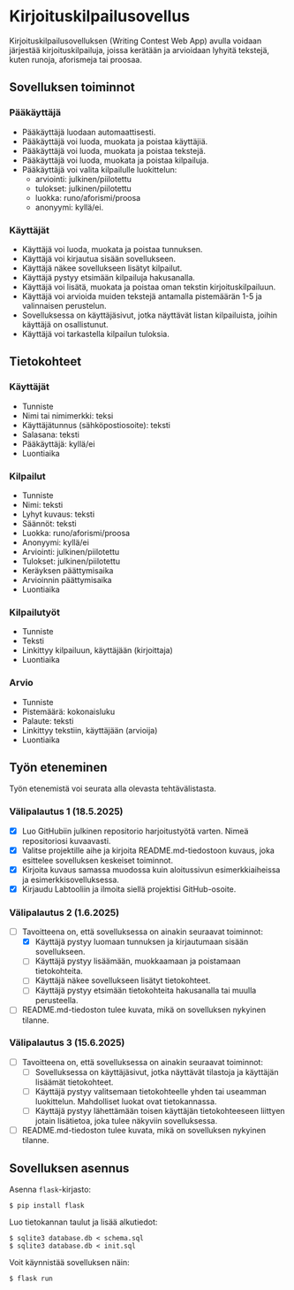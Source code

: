 # Kirjoituskilpailusovellus

Kirjoituskilpailusovelluksen (Writing Contest Web App) avulla voidaan järjestää kirjoituskilpailuja, joissa kerätään ja arvioidaan lyhyitä tekstejä, kuten runoja, aforismeja tai proosaa.

## Sovelluksen toiminnot

### Pääkäyttäjä
- Pääkäyttäjä luodaan automaattisesti.
- Pääkäyttäjä voi luoda, muokata ja poistaa käyttäjiä.
- Pääkäyttäjä voi luoda, muokata ja poistaa tekstejä.
- Pääkäyttäjä voi luoda, muokata ja poistaa kilpailuja.
- Pääkäyttäjä voi valita kilpailulle luokittelun:
	- arviointi: julkinen/piilotettu
	- tulokset: julkinen/piilotettu
	- luokka: runo/aforismi/proosa
	- anonyymi: kyllä/ei.

### Käyttäjät
- Käyttäjä voi luoda, muokata ja poistaa tunnuksen.
- Käyttäjä voi kirjautua sisään sovellukseen.
- Käyttäjä näkee sovellukseen lisätyt kilpailut.
- Käyttäjä pystyy etsimään kilpailuja hakusanalla.
- Käyttäjä voi lisätä, muokata ja poistaa oman tekstin kirjoituskilpailuun.
- Käyttäjä voi arvioida muiden tekstejä antamalla pistemäärän 1-5 ja valinnaisen perustelun.
- Sovelluksessa on käyttäjäsivut, jotka näyttävät listan kilpailuista, joihin käyttäjä on osallistunut.
- Käyttäjä voi tarkastella kilpailun tuloksia.

## Tietokohteet

### Käyttäjät
- Tunniste
- Nimi tai nimimerkki: teksi
- Käyttäjätunnus (sähköpostiosoite): teksti
- Salasana: teksti
- Pääkäyttäjä: kyllä/ei
- Luontiaika
  
### Kilpailut
- Tunniste
- Nimi: teksti
- Lyhyt kuvaus: teksti 
- Säännöt: teksti
- Luokka: runo/aforismi/proosa
- Anonyymi: kyllä/ei
- Arviointi: julkinen/piilotettu
- Tulokset: julkinen/piilotettu
- Keräyksen päättymisaika
- Arvioinnin päättymisaika
- Luontiaika
 
### Kilpailutyöt
- Tunniste
- Teksti
- Linkittyy kilpailuun, käyttäjään (kirjoittaja)
- Luontiaika
 
### Arvio
- Tunniste
- Pistemäärä: kokonaisluku
- Palaute: teksti
- Linkittyy tekstiin, käyttäjään (arvioija)
- Luontiaika
   
## Työn eteneminen

Työn etenemistä voi seurata alla olevasta tehtävälistasta.

### Välipalautus 1 (18.5.2025)
- [x] Luo GitHubiin julkinen repositorio harjoitustyötä varten. Nimeä repositoriosi kuvaavasti.
- [x] Valitse projektille aihe ja kirjoita README.md-tiedostoon kuvaus, joka esittelee sovelluksen keskeiset toiminnot. 
- [x] Kirjoita kuvaus samassa muodossa kuin aloitussivun esimerkkiaiheissa ja esimerkkisovelluksessa.
- [x] Kirjaudu Labtooliin ja ilmoita siellä projektisi GitHub-osoite.

### Välipalautus 2 (1.6.2025)

- [ ] Tavoitteena on, että sovelluksessa on ainakin seuraavat toiminnot:
	- [x] Käyttäjä pystyy luomaan tunnuksen ja kirjautumaan sisään sovellukseen.
	- [ ] Käyttäjä pystyy lisäämään, muokkaamaan ja poistamaan tietokohteita.
	- [ ] Käyttäjä näkee sovellukseen lisätyt tietokohteet.
	- [ ] Käyttäjä pystyy etsimään tietokohteita hakusanalla tai muulla perusteella.
- [ ] README.md-tiedoston tulee kuvata, mikä on sovelluksen nykyinen tilanne.

### Välipalautus 3 (15.6.2025)

- [ ] Tavoitteena on, että sovelluksessa on ainakin seuraavat toiminnot:
	- [ ] Sovelluksessa on käyttäjäsivut, jotka näyttävät tilastoja ja käyttäjän lisäämät tietokohteet.
	- [ ] Käyttäjä pystyy valitsemaan tietokohteelle yhden tai useamman luokittelun. Mahdolliset luokat ovat tietokannassa.
	- [ ] Käyttäjä pystyy lähettämään toisen käyttäjän tietokohteeseen liittyen jotain lisätietoa, joka tulee näkyviin sovelluksessa.
- [ ] README.md-tiedoston tulee kuvata, mikä on sovelluksen nykyinen tilanne.

## Sovelluksen asennus

Asenna `flask`-kirjasto:

```
$ pip install flask
```

Luo tietokannan taulut ja lisää alkutiedot:

```
$ sqlite3 database.db < schema.sql
$ sqlite3 database.db < init.sql
```

Voit käynnistää sovelluksen näin:

```
$ flask run
```
